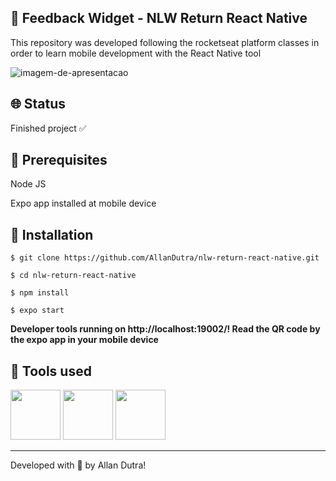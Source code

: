 
## 💬 Feedback Widget - NLW Return React Native
<p>This repository was developed following the rocketseat platform classes in order to learn mobile development with the React Native tool</p>

![imagem-de-apresentacao](https://ik.imagekit.io/ghmg33v8b/nlw-return-mobile_ZqAiQwJz8.png?ik-sdk-version=javascript-1.4.3&updatedAt=1657842027169)

## 🌐 Status
<p>Finished project ✅</p>

## 🧰 Prerequisites
<p>Node JS</p>

<p>Expo app installed at mobile device</p>

## 🔧 Installation
`$ git clone https://github.com/AllanDutra/nlw-return-react-native.git`

`$ cd nlw-return-react-native`

`$ npm install`

`$ expo start`

<strong>Developer tools running on http://localhost:19002/! Read the QR code by the expo app in your mobile device</strong>

## 🔨 Tools used

<div>
<img src="https://cdn.jsdelivr.net/gh/devicons/devicon/icons/react/react-original.svg" width="80" /> 
<img src="https://cdn.jsdelivr.net/gh/devicons/devicon/icons/typescript/typescript-original.svg" width="80" />
<img src="https://ik.imagekit.io/ghmg33v8b/technologies-logos/expo-svgrepo-com_AW_o-Ysw0.svg?ik-sdk-version=javascript-1.4.3&updatedAt=1657839574098" width="80" />
</div>

<hr>

Developed with 💜 by Allan Dutra!
